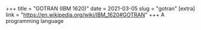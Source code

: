 +++
title = "GOTRAN (IBM 1620)"
date = 2021-03-05
slug = "gotran"
[extra]
link = "https://en.wikipedia.org/wiki/IBM_1620#GOTRAN"
+++
A programming language

